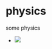 # physics
 some physics
- <img src="https://latex.codecogs.com/gif.latex?(g_{\mu\nu} = e_{\mu}\cdot e_{\nu})" /> 
